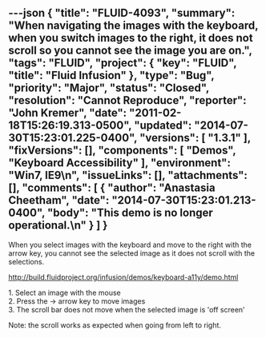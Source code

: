 ---json
{
  "title": "FLUID-4093",
  "summary": "When navigating the images with the keyboard, when you switch images to the right, it does not scroll so you cannot see the image you are on.",
  "tags": "FLUID",
  "project": {
    "key": "FLUID",
    "title": "Fluid Infusion"
  },
  "type": "Bug",
  "priority": "Major",
  "status": "Closed",
  "resolution": "Cannot Reproduce",
  "reporter": "John Kremer",
  "date": "2011-02-18T15:26:19.313-0500",
  "updated": "2014-07-30T15:23:01.225-0400",
  "versions": [
    "1.3.1"
  ],
  "fixVersions": [],
  "components": [
    "Demos",
    "Keyboard Accessibility"
  ],
  "environment": "Win7, IE9\n",
  "issueLinks": [],
  "attachments": [],
  "comments": [
    {
      "author": "Anastasia Cheetham",
      "date": "2014-07-30T15:23:01.213-0400",
      "body": "This demo is no longer operational.\n"
    }
  ]
}
---
When you select images with the keyboard and move to the right with the arrow key, you cannot see the selected image as it does not scroll with the selections.

<http://build.fluidproject.org/infusion/demos/keyboard-a11y/demo.html>

1\. Select an image with the mouse\
2\. Press the -> arrow key to move images\
3\. The scroll bar does not move when the selected image is 'off screen'

Note: the scroll works as expected when going from left to right.

        